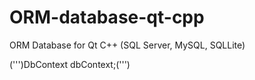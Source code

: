 # ORM-database-qt-cpp
ORM Database for Qt C++ (SQL Server, MySQL, SQLLite)

(''')DbContext dbContext;(''')


